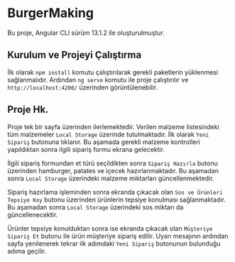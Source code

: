 # BurgerMaking

Bu proje, Angular CLI sürüm 13.1.2 ile oluşturulmuştur.

## Kurulum ve Projeyi Çalıştırma

İlk olarak `npm install` komutu çalıştırılarak gerekli paketlerin yüklenmesi sağlanmalıdır. Ardından `ng serve` komutu ile proje çalıştırılır ve `http://localhost:4200/` üzerinden görüntülenebilir.

## Proje Hk.

Proje tek bir sayfa üzerinden ilerlemektedir. Verilen malzeme listesindeki tüm malzemeler `Local Storage` üzerinde tutulmaktadır. İlk olarak `Yeni Sipariş` butonuna tıklanır. Bu aşamada gerekli malzeme kontrolleri yapıldıktan sonra ilgili sipariş formu ekrana gelecektir.

İlgili sipariş formundan et türü seçildikten sonra `Sipariş Hazırla` butonu üzerinden hamburger, patates ve içecek hazırlanmaktadır. Bu aşamadan sonra `Local Storage` üzerindeki malzeme miktarları güncellenmektedir.

Sipariş hazırlama işleminden sonra ekranda çıkacak olan `Sos ve Ürünleri Tepsiye Koy` butonu üzerinden ürünlerin tepsiye konulması sağlanmaktadır. Bu aşamadan sonra `Local Storage` üzerindeki sos miktarı da güncellenecektir.

Ürünler tepsiye konulduktan sonra ise ekranda çıkacak olan `Müşteriye Sipariş Et` butonu ile ürün müşteriye sipariş edilir. Uyarı mesajının ardından sayfa yenilenerek tekrar ilk adımdaki `Yeni Sipariş` butonunun bulunduğu adıma geçilir.
